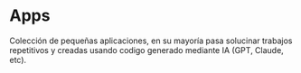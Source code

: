 # Apps

Colección de pequeñas aplicaciones, en su mayoría pasa solucinar trabajos repetitivos y creadas usando codigo generado mediante IA (GPT, Claude, etc).
